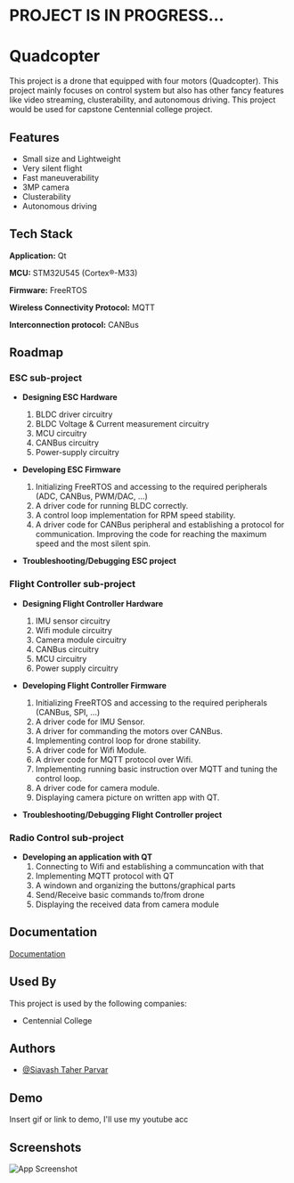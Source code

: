 # PROJECT IS IN PROGRESS...

# Quadcopter

This project is a drone that equipped with four motors (Quadcopter). This project mainly focuses on control system but also has other fancy features like video streaming, clusterability, and autonomous driving. This project would be used for capstone Centennial college project.


## Features

- Small size and Lightweight
- Very silent flight
- Fast maneuverability
- 3MP camera
- Clusterability
- Autonomous driving


## Tech Stack

**Application:** Qt

**MCU:** STM32U545 (Cortex®-M33)

**Firmware:** FreeRTOS

**Wireless Connectivity Protocol:** MQTT

**Interconnection protocol:** CANBus


## Roadmap

### ESC sub-project
- **Designing ESC Hardware**
	1. BLDC driver circuitry
	1. BLDC Voltage & Current measurement circuitry
	1. MCU circuitry
	1. CANBus circuitry
	1. Power-supply circuitry

- **Developing ESC Firmware**
	1. Initializing FreeRTOS and accessing to the required peripherals (ADC, CANBus, PWM/DAC, ...)
	1. A driver code for running BLDC correctly.
	1. A control loop implementation for RPM speed stability.
	1. A driver code for CANBus peripheral and establishing a protocol for communication.
	Improving the code for reaching the maximum speed and the most silent spin.
	
- **Troubleshooting/Debugging ESC project**

### Flight Controller sub-project
- **Designing Flight Controller Hardware**
	1. IMU sensor circuitry
	1. Wifi module circuitry
	1. Camera module circuitry	
	1. CANBus circuitry
	1. MCU circuitry
	1. Power supply circuitry

- **Developing Flight Controller Firmware**
	1. Initializing FreeRTOS and accessing to the required peripherals (CANBus, SPI, ...)
	1. A driver code for IMU Sensor.
	1. A driver for commanding the motors over CANBus.
	1. Implementing control loop for drone stability.
	1. A driver code for Wifi Module.
	1. A driver code for MQTT protocol over Wifi.
	1. Implementing running basic instruction over MQTT and tuning the control loop.
	1. A driver code for camera module.
	1. Displaying camera picture on written app with QT.

- **Troubleshooting/Debugging Flight Controller project**

### Radio Control sub-project
- **Developing an application with QT**
	1. Connecting to Wifi and establishing a communcation with that
	1. Implementing MQTT protocol with QT
	1. A windown and organizing the buttons/graphical parts
	1. Send/Receive basic commands to/from drone
	1. Displaying the received data from camera module


## Documentation

[Documentation](https://github.com/mend0z0/QuadCopter/tree/main/Doc)


## Used By

This project is used by the following companies:

- Centennial College

## Authors

- [@Siavash Taher Parvar](https://www.github.com/mend0z0)


## Demo

Insert gif or link to demo, I'll use my youtube acc


## Screenshots

![App Screenshot](https://via.placeholder.com/468x300?text=App+Screenshot+Here)
